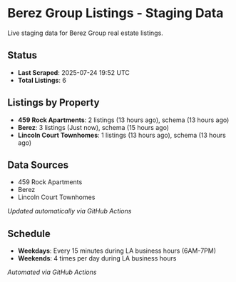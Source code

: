 # Berez Group Listings - Staging Data

Live staging data for Berez Group real estate listings.

## Status

- **Last Scraped**: 2025-07-24 19:52 UTC
- **Total Listings**: 6

## Listings by Property

- **459 Rock Apartments**: 2 listings (13 hours ago), schema (13 hours ago)
- **Berez**: 3 listings (Just now), schema (15 hours ago)
- **Lincoln Court Townhomes**: 1 listings (13 hours ago), schema (13 hours ago)

## Data Sources

- 459 Rock Apartments
- Berez
- Lincoln Court Townhomes

*Updated automatically via GitHub Actions*

## Schedule

- **Weekdays**: Every 15 minutes during LA business hours (6AM-7PM)
- **Weekends**: 4 times per day during LA business hours

*Automated via GitHub Actions*
